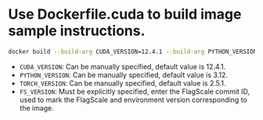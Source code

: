 # Use Dockerfile.cuda to build image sample instructions.

```bash
docker build --build-arg CUDA_VERSION=12.4.1 --build-arg PYTHON_VERSION=3.12 --build-arg TORCH_VERSION=2.5.1 --build-arg FS_VERSION=${commit id} -f Dockerfile.cuda -t flagscale:cuda-12.4.1-python-3.12-torch-2.5.1-commit-${commit id} .
```

* `CUDA_VERSION`: Can be manually specified, default value is 12.4.1.
* `PYTHON_VERSION`: Can be manually specified, default value is 3.12.
* `TORCH_VERSION`: Can be manually specified, default value is 2.5.1.
* `FS_VERSION`: Must be explicitly specified, enter the FlagScale commit ID, used to mark the FlagScale and environment version corresponding to the image.
